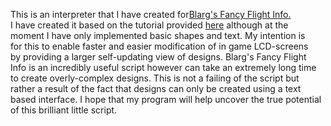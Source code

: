 This is an interpreter that I have created for[Blarg's Fancy Flight Info.](https://steamcommunity.com/sharedfiles/filedetails/?id=907619446)  
I have created it based on the tutorial provided [here](http://blargmode.se/ffi-guide/) although at the  
moment I have only implemented basic shapes and text. My intention is  
for this to enable faster and easier modification of in game LCD-screens  
by providing a larger self-updating view of designs. Blarg's Fancy Flight  
Info is an incredibly useful script however can take an extremely long time  
to create overly-complex designs. This is not a failing of the script but  
rather a result of the fact that designs can only be created using a text  
based interface. I hope that my program will help uncover the true potential  
of this brilliant little script.
